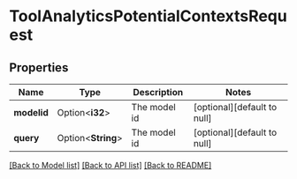 # ToolAnalyticsPotentialContextsRequest

## Properties

Name | Type | Description | Notes
------------ | ------------- | ------------- | -------------
**modelid** | Option<**i32**> | The model id | [optional][default to null]
**query** | Option<**String**> | The model id | [optional][default to null]

[[Back to Model list]](../README.md#documentation-for-models) [[Back to API list]](../README.md#documentation-for-api-endpoints) [[Back to README]](../README.md)


